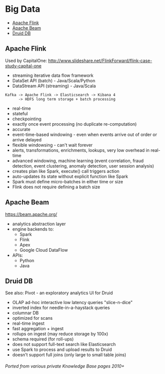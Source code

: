# Big Data

<!-- INDEX_START -->
- [Apache Flink](#apache-flink)
- [Apache Beam](#apache-beam)
- [Druid DB](#druid-db)
<!-- INDEX_END -->

## Apache Flink

Used by CapitalOne: http://www.slideshare.net/FlinkForward/flink-case-study-capital-one

- streaming iterative data flow framework
- DataSet API    (batch)     - Java/Scala/Python
- DataStream API (streaming) - Java/Scala

```
Kafka -> Apache Flink -> Elasticsearch -> Kibana 4
      -> HDFS long term storage + batch processing
```

- real-time
- stateful
- checkpointing
- exactly once event processing (no duplicate re-computation)
- accurate
- event-time-based windowing - even when events arrive out of order or arrive delayed
- flexible windowsing - can't wait forever
- alerts, transformations, enrichments, lookups, very low overhead in real-time
- advanced windowing, machine learning (event correlation, fraud detection, event clustering, anomaly detection, user session analysis)
- creates plan like Spark, execute() call triggers action
- auto-updates its state without explicit function like Spark
- Spark must define micro-batches in either time or size
- Flink does not require defining a batch size

## Apache Beam

https://beam.apache.org/

- analytics abstraction layer
- engine backends to:
  - Spark
  - Flink
  - Apex
  - Google Cloud DataFlow
- APIs:
  - Python
  - Java

## Druid DB

See also: Pivot - an exploratory analytics UI for Druid

- OLAP ad-hoc interactive low latency queries "slice-n-dice"
- inverted index for needle-in-a-haystack queries
- columnar DB
- optimized for scans
- real-time ingest
- fast aggregation + ingest
- rollups on ingest (may reduce storage by 100x)
- schema required (for roll-ups)
- does not support full-text search like Elasticsearch
- use Spark to process and upload results to Druid
- doesn't support full joins (only large to small table joins)


###### Ported from various private Knowledge Base pages 2010+
